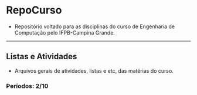 
# RepoCurso
- Repositório voltado para as disciplinas do curso de Engenharia de Computação pelo IFPB-Campina Grande.
---  
## Listas e Atividades
* Arquivos gerais de atividades, listas e etc, das matérias do curso. 

### Períodos: 2/10
